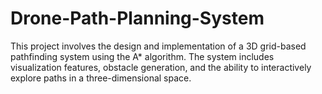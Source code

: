 # Drone-Path-Planning-System
This project involves the design and implementation of a 3D grid-based pathfinding system using the A* algorithm. The system includes visualization features, obstacle generation, and the ability to interactively explore paths in a three-dimensional space.
